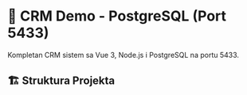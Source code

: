 # 🚀 CRM Demo - PostgreSQL (Port 5433)

Kompletan CRM sistem sa Vue 3, Node.js i PostgreSQL na portu 5433.

## 🏗️ Struktura Projekta
